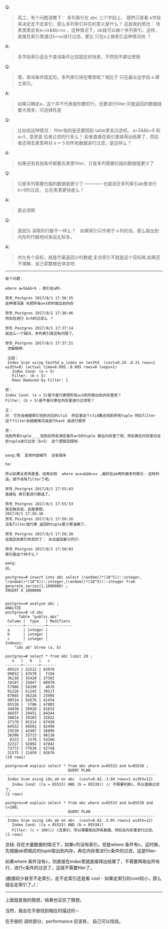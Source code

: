 Q:
>高工，有个问题请教下：
多列索引在 abc 三个字段上， 既然只是看 a字段来决定走不走索引，那么多列索引存在的意义是什么？
这是我的想法： 场景里面会有a=xx&&b>xx ，这种情况下，ab就可以做个多列索引，这样，直接在索引里通过b>xx进行过滤，要比 只在a上做索引这种情况快 ？  

A:
>多字段索引适合于查询条件比较固定的场景，不然则不建议使用

Q:
>嗯，查询条件固定后，多列索引快在哪里呢？相比于 只在最左边字段 a 建立索引。

A:
>如果只确定a，这个并不代表是你要的行，还要进行filter,可能返回的数据就要大很多，可选择性差

Q:
>比如说这种情况：
filter指的是还要回到 table里去过滤吧。
a=5&&b>6  和 a=5  , 意思是 后者过滤的行多么？
前者直接在索引里就得出结果了，而后者还得去表里再对ａ＝５的所有数据进行过滤，是这样么？

A:
>如果还有其他条件都要去表里filter，只是多列需要扫描的数据就更少了

Q:
>只是多列需要扫描的数据就更少了 ———— 也就说在多列索引ab里进行b>6的过滤， 比在表里更快是么？

A:
>那必须啊

Q:
>是因为 读取的行数不一样么？　如果索引只作用于ａ列的话，那么取出到内存的行数相对来说比较多。　　

A:
>优化有个目标，就是尽量返回少的数据,复合索引不就是这个目标嘛,如果还不理解，自己拿数据去体会吧.

----------------------------
```
有个问题：

where a=5&&b>5 ，索引在a列-  

贺冬_Postgres 2017/8/1 17:36:35
这种情况是 先把所有a=5的列取出到内存

贺冬_Postgres 2017/8/1 17:36:46
然后在进行 b>5的过滤么 ？

贺冬_Postgres 2017/8/1 17:37:14
就这么一个疑问，多列索引就没有问题了。

贺冬_Postgres 2017/8/1 17:37:21
 求解释啊-
 
 王硕：
 Index Scan using testhd_a_index on testhd  (cost=0.29..8.31 rows=1 width=8) (actual time=0.095..0.095 rows=0 loops=1)
   Index Cond: (a = 5)
   Filter: (b > 5)
   Rows Removed by Filter: 1

贺：
Index Cond: (a = 5)是不是代表把所有a=5的列取出到内存里呢？
Filter: (b > 5)是不是代表在内存里进行过滤呢？

王：
对  它先会根据索引找到对应的ctid  然后拿这个ctid集合找到所有tuple 然后filter
这个filter会根据情况或进行hash 或进行顺序

贺：
找到所有tuple____找到后所有满足条件a=5的tuple 都在内存里了吧。然后再在内存里对这些tuple进行过滤（b>5） 这个逻辑没错吧-   


wang:嗯  具体内部细节  还有很多

he:

所以如果业务场景里，经常出现  where a=xx&&b>xx ,最好在ab两列做多列索引- 这样的话，就不会有filter了吧。

贺冬_Postgres 2017/8/1 17:55:43
直接在 索引里进行删选了。 

贺冬_Postgres 2017/8/1 17:55:53
我没做实验，这是猜想。
2017/8/1 17:56:16
贺冬_Postgres 2017/8/1 17:56:16
没有filter就代表 返回的tuple更少更准确了。

贺冬_Postgres 2017/8/1 17:56:30
这就达到索引的目的了： 永远返回最少的行- 

贺冬_Postgres 2017/8/1 17:58:03
索引是这个样子么？

wang:
对。

```



```
postgres=# insert into abc select (random()*(10^5))::integer,(random()*(10^5))::integer,(random()*(10^5))::integer from generate_series(1,1000000) ;
INSERT 0 1000000


postgres=# analyze abc ;
ANALYZE
postgres=# \d abc
      Table "public.abc"
 Column |  Type   | Modifiers 
--------+---------+-----------
 a      | integer | 
 b      | integer | 
 c      | integer | 
Indexes:
    "idx_ab" btree (a, b)

postgres=# select * from abc limit 20 ;
   a   |   b   |   c   
-------+-------+-------
 89523 | 22512 | 83978
 99652 | 47678 |  7156
 36210 | 35428 | 27382
 19187 | 15047 | 60978
 57986 | 54399 |  4676
 91226 | 61242 | 78117
 67865 | 56228 | 23995
 90514 | 92676 | 41454
 85538 |  5706 | 47803
 34830 | 39928 | 61832
 46037 | 29451 | 84344
 30014 | 29103 | 32022
 37170 | 65314 | 67450
 64552 | 84501 | 82498
 25530 | 42487 | 36896
 30206 | 33713 | 98138
  8323 |  1578 | 54366
 32317 | 92092 | 47042
 73772 | 77630 | 52748
 21575 | 12459 | 92676
(20 rows)

postgres=# explain select * from abc where a=85533 and b=85538 ;
                            QUERY PLAN                             
-------------------------------------------------------------------
 Index Scan using idx_ab on abc  (cost=0.42..3.04 rows=1 width=12)
   Index Cond: ((a = 85533) AND (b = 85538)) // 不需要判断c，所以直接过滤了。
(2 rows)

postgres=# explain select * from abc where a=85533 and b=85538 and c<100;
                            QUERY PLAN                             
-------------------------------------------------------------------
 Index Scan using idx_ab on abc  (cost=0.42..3.05 rows=1 width=12)
   Index Cond: ((a = 85533) AND (b = 85538))
   Filter: (c < 100)// c无索引，所以需要取出所有数据，然后在内存里进行过滤。
(3 rows)

```
总结:  存在大量数据的情况下，如果c列没有索引，但是where 条件有c，这时候，先根据ab把相应的tuple取出到内存，再在内存里进行c条件的过滤，这是filter-

如果where 条件没有c，则直接在index里就直接得出结果了，不需要再取出所有行，进行c条件的过滤了，这就不需要filer了。

(数据较少甚至不走索引，走不走索引还是看 cost - 如果走索引的cost较小，那么就会走索引了。)：

-----------------------

上面就是我的猜想，结果也证实了猜想。

当然，我会在手册找到相应的描述的-- 

在手册的 调优部分，performance 应该有， 自己可以找找。


